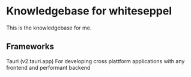 # Knowledgebase for whiteseppel

This is the knowledgebase for me.

## Frameworks

Tauri (v2.tauri.app)
For developing cross plattform applications with any frontend and performant backend
